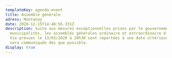 ```yaml
---
templateKey: agenda-event
title: Assemblé générale
adress: Montanay
date: 2020-12-15T14:48:55.331Z
description: Suite aux mesures exceptionnelles prises par le gouvernement et les
  municipalités, les assemblés générales ordinaire et extraordinaire d'Amélie La
  Vie prévues le 13/03/2020 à 20h30 sont reportées à une date ultérieure qui
  sera communiquée dès que possible.
display: true
---
```

